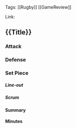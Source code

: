 Tags:  [[Rugby]] [[GameReview]] 

Link:
## {{Title}}

### Attack



### Defense



### Set Piece
##### Line-out

##### Scrum



#### Summary





#### Minutes
